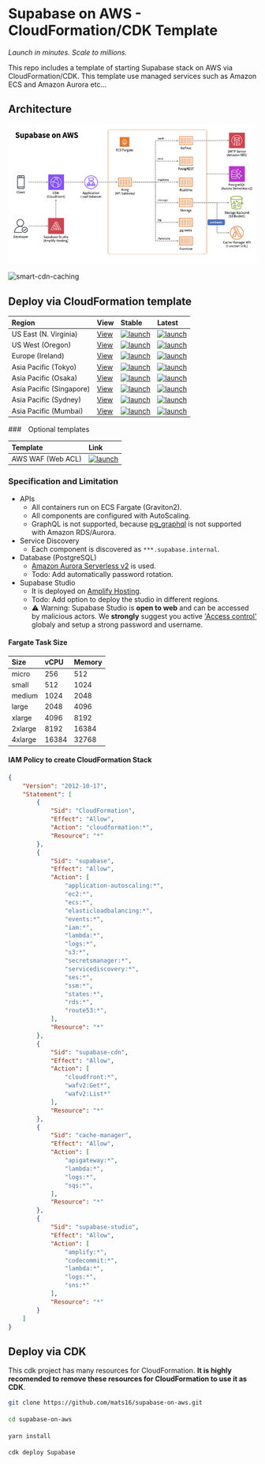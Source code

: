 # Supabase on AWS - CloudFormation/CDK Template

_Launch in minutes. Scale to millions._

This repo includes a template of starting Supabase stack on AWS via CloudFormation/CDK. This template use managed services such as Amazon ECS and Amazon Aurora etc...

## Architecture

![architecture-diagram](docs/images/architecture-diagram.png)

![smart-cdn-caching](docs/images/smart-cdn-caching.png)

## Deploy via CloudFormation template

| Region | View | Stable | Latest |
|:--|:--|:--|:--|
| US East (N. Virginia) | [View][us-east-1] | [![launch][launch]][stable-us-east-1] | [![launch][launch]][latest-us-east-1] |
| US West (Oregon) | [View][us-west-2] | [![launch][launch]][stable-us-west-2] | [![launch][launch]][latest-us-west-2] |
| Europe (Ireland) | [View][eu-west-1] | [![launch][launch]][stable-eu-west-1] | [![launch][launch]][latest-eu-west-1] |
| Asia Pacific (Tokyo) | [View][ap-northeast-1] | [![launch][launch]][stable-ap-northeast-1] | [![launch][launch]][latest-ap-northeast-1] |
| Asia Pacific (Osaka) | [View][ap-northeast-3] | [![launch][launch]][stable-ap-northeast-3] | [![launch][launch]][latest-ap-northeast-3] |
| Asia Pacific (Singapore) | [View][ap-southeast-1] | [![launch][launch]][stable-ap-southeast-1] | [![launch][launch]][latest-ap-southeast-1] |
| Asia Pacific (Sydney) | [View][ap-southeast-2] | [![launch][launch]][stable-ap-southeast-2] | [![launch][launch]][latest-ap-southeast-2] |
| Asia Pacific (Mumbai) | [View][ap-south-1] | [![launch][launch]][stable-ap-south-1] | [![launch][launch]][latest-ap-south-1] |

[launch]: https://s3.amazonaws.com/cloudformation-examples/cloudformation-launch-stack.png

[us-east-1]: https://supabase-on-aws-us-east-1.s3.amazonaws.com/stable/Supabase.template.json
[us-west-2]: https://supabase-on-aws-us-west-2.s3.amazonaws.com/stable/Supabase.template.json
[eu-west-1]: https://supabase-on-aws-eu-west-1.s3.amazonaws.com/stable/Supabase.template.json
[ap-northeast-1]: https://supabase-on-aws-ap-northeast-1.s3.amazonaws.com/stable/Supabase.template.json
[ap-northeast-3]: https://supabase-on-aws-ap-northeast-3.s3.amazonaws.com/stable/Supabase.template.json
[ap-southeast-1]: https://supabase-on-aws-ap-southeast-1.s3.amazonaws.com/stable/Supabase.template.json
[ap-southeast-2]: https://supabase-on-aws-ap-southeast-2.s3.amazonaws.com/stable/Supabase.template.json
[ap-south-1]: https://supabase-on-aws-ap-south-1.s3.amazonaws.com/stable/Supabase.template.json

[stable-us-east-1]: https://us-east-1.console.aws.amazon.com/cloudformation/home#/stacks/create/review?stackName=Supabase&templateURL=https://supabase-on-aws-us-east-1.s3.amazonaws.com/stable/Supabase.template.json&param_SesRegion=us-east-1
[stable-us-west-2]: https://us-west-2.console.aws.amazon.com/cloudformation/home#/stacks/create/review?stackName=Supabase&templateURL=https://supabase-on-aws-us-west-2.s3.amazonaws.com/stable/Supabase.template.json&param_SesRegion=us-west-2
[stable-eu-west-1]: https://eu-west-1.console.aws.amazon.com/cloudformation/home#/stacks/create/review?stackName=Supabase&templateURL=https://supabase-on-aws-eu-west-1.s3.amazonaws.com/stable/Supabase.template.json&param_SesRegion=eu-west-1
[stable-ap-northeast-1]: https://ap-northeast-1.console.aws.amazon.com/cloudformation/home#/stacks/create/review?stackName=Supabase&templateURL=https://supabase-on-aws-ap-northeast-1.s3.amazonaws.com/stable/Supabase.template.json&param_SesRegion=ap-northeast-1
[stable-ap-northeast-3]: https://ap-northeast-3.console.aws.amazon.com/cloudformation/home#/stacks/create/review?stackName=Supabase&templateURL=https://supabase-on-aws-ap-northeast-3.s3.amazonaws.com/stable/Supabase.template.json&param_SesRegion=ap-northeast-3
[stable-ap-southeast-1]: https://ap-southeast-1.console.aws.amazon.com/cloudformation/home#/stacks/create/review?stackName=Supabase&templateURL=https://supabase-on-aws-ap-southeast-1.s3.amazonaws.com/stable/Supabase.template.json&param_SesRegion=ap-southeast-1
[stable-ap-southeast-2]: https://ap-southeast-2.console.aws.amazon.com/cloudformation/home#/stacks/create/review?stackName=Supabase&templateURL=https://supabase-on-aws-ap-southeast-2.s3.amazonaws.com/stable/Supabase.template.json&param_SesRegion=ap-southeast-2
[stable-ap-south-1]: https://ap-south-1.console.aws.amazon.com/cloudformation/home#/stacks/create/review?stackName=Supabase&templateURL=https://supabase-on-aws-ap-south-1.s3.amazonaws.com/stable/Supabase.template.json&param_SesRegion=ap-south-1

[latest-us-east-1]: https://us-east-1.console.aws.amazon.com/cloudformation/home#/stacks/create/review?stackName=Supabase&templateURL=https://supabase-on-aws-us-east-1.s3.amazonaws.com/latest/Supabase.template.json&param_SesRegion=us-east-1
[latest-us-west-2]: https://us-west-2.console.aws.amazon.com/cloudformation/home#/stacks/create/review?stackName=Supabase&templateURL=https://supabase-on-aws-us-west-2.s3.amazonaws.com/latest/Supabase.template.json&param_SesRegion=us-west-2
[latest-eu-west-1]: https://eu-west-1.console.aws.amazon.com/cloudformation/home#/stacks/create/review?stackName=Supabase&templateURL=https://supabase-on-aws-eu-west-1.s3.amazonaws.com/latest/Supabase.template.json&param_SesRegion=eu-west-1
[latest-ap-northeast-1]: https://ap-northeast-1.console.aws.amazon.com/cloudformation/home#/stacks/create/review?stackName=Supabase&templateURL=https://supabase-on-aws-ap-northeast-1.s3.amazonaws.com/latest/Supabase.template.json&param_SesRegion=ap-northeast-1
[latest-ap-northeast-3]: https://ap-northeast-3.console.aws.amazon.com/cloudformation/home#/stacks/create/review?stackName=Supabase&templateURL=https://supabase-on-aws-ap-northeast-3.s3.amazonaws.com/latest/Supabase.template.json&param_SesRegion=ap-northeast-3
[latest-ap-southeast-1]: https://ap-southeast-1.console.aws.amazon.com/cloudformation/home#/stacks/create/review?stackName=Supabase&templateURL=https://supabase-on-aws-ap-southeast-1.s3.amazonaws.com/latest/Supabase.template.json&param_SesRegion=ap-southeast-1
[latest-ap-southeast-2]: https://ap-southeast-2.console.aws.amazon.com/cloudformation/home#/stacks/create/review?stackName=Supabase&templateURL=https://supabase-on-aws-ap-southeast-2.s3.amazonaws.com/latest/Supabase.template.json&param_SesRegion=ap-southeast-2
[latest-ap-south-1]: https://ap-south-1.console.aws.amazon.com/cloudformation/home#/stacks/create/review?stackName=Supabase&templateURL=https://supabase-on-aws-ap-south-1.s3.amazonaws.com/latest/Supabase.template.json&param_SesRegion=ap-south-1


###　Optional templates

| Template | Link |
|:--|:--|
| AWS WAF (Web ACL) | [![launch][launch]][waf-latest] |

[waf-latest]: https://us-east-1.console.aws.amazon.com/cloudformation/home#/stacks/create/review?stackName=SupabaseWaf&templateURL=https://supabase-on-aws-us-east-1.s3.amazonaws.com/latest/SupabaseWaf.template.json

### Specification and Limitation

- APIs
  - All containers run on ECS Fargate (Graviton2).
  - All components are configured with AutoScaling.
  - GraphQL is not supported, because [pg_graphql](https://github.com/supabase/pg_graphql) is not supported with Amazon RDS/Aurora.
- Service Discovery
  - Each component is discovered as `***.supabase.internal`.
- Database (PostgreSQL)
  - [Amazon Aurora Serverless v2](https://aws.amazon.com/rds/aurora/serverless/) is used.
  - Todo: Add automatically password rotation.
- Supabase Studio
  - It is deployed on [Amplify Hosting](https://aws.amazon.com/amplify/hosting/).
  - Todo: Add option to deploy the studio in different regions.
  - ⚠️ Warning: Supabase Studio is **open to web** and can be accessed by malicious actors. We **strongly** suggest you active ['Access control'](https://docs.aws.amazon.com/amplify/latest/userguide/access-control.html) globaly and setup a strong password and username.

#### Fargate Task Size

| Size | vCPU | Memory |
|:--|:--|:--|
| micro | 256 | 512 |
| small | 512 | 1024 |
| medium | 1024 | 2048 |
| large | 2048 | 4096 |
| xlarge | 4096 | 8192 |
| 2xlarge | 8192 | 16384 |
| 4xlarge | 16384 | 32768 |

#### IAM Policy to create CloudFormation Stack

```json
{
    "Version": "2012-10-17",
    "Statement": [
        {
            "Sid": "CloudFormation",
            "Effect": "Allow",
            "Action": "cloudformation:*",
            "Resource": "*"
        },
        {
            "Sid": "supabase",
            "Effect": "Allow",
            "Action": [
                "application-autoscaling:*",
                "ec2:*",
                "ecs:*",
                "elasticloadbalancing:*",
                "events:*",
                "iam:*",
                "lambda:*",
                "logs:*",
                "s3:*",
                "secretsmanager:*",
                "servicediscovery:*",
                "ses:*",
                "ssm:*",
                "states:*",
                "rds:*",
                "route53:*",
            ],
            "Resource": "*"
        },
        {
            "Sid": "supabase-cdn",
            "Effect": "Allow",
            "Action": [
                "cloudfront:*",
                "wafv2:Get*",
                "wafv2:List*"
            ],
            "Resource": "*"
        },
        {
            "Sid": "cache-manager",
            "Effect": "Allow",
            "Action": [
                "apigateway:*",
                "lambda:*",
                "logs:*",
                "sqs:*",
            ],
            "Resource": "*"
        },
        {
            "Sid": "supabase-studio",
            "Effect": "Allow",
            "Action": [
                "amplify:*",
                "codecommit:*",
                "lambda:*",
                "logs:*",
                "sns:*"
            ],
            "Resource": "*"
        }
    ]
}
```

## Deploy via CDK

This cdk project has many resources for CloudFormation. **It is highly recomended to remove these resources for CloudFormation to use it as CDK**.

```bash
git clone https://github.com/mats16/supabase-on-aws.git

cd supabase-on-aws

yarn install

cdk deploy Supabase
```

